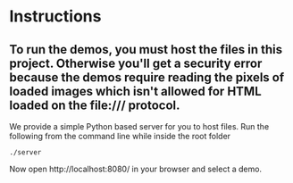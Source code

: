 Instructions
=============

To run the demos, you must host the files in this project. Otherwise you'll get a security error because the demos require reading the pixels of loaded images which isn't allowed for HTML loaded on the file:/// protocol.
-------------
We provide a simple Python based server for you to host files. Run the following from the command line while inside the root folder
    
    ./server
    
Now open http://localhost:8080/ in your browser and select a demo.